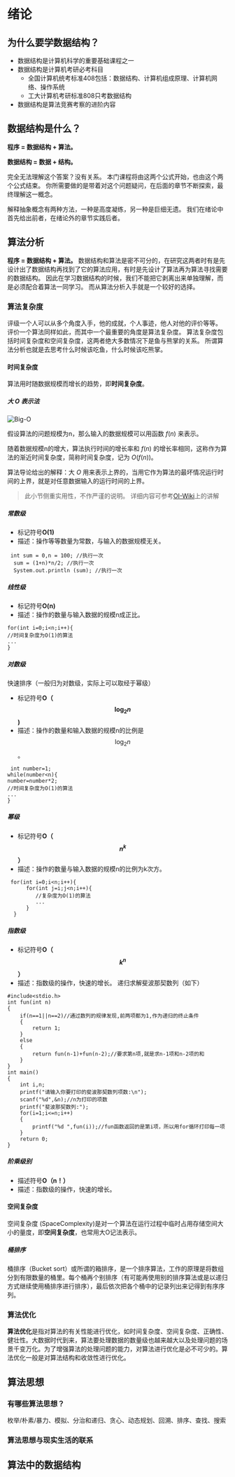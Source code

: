 # 绪论

## 为什么要学数据结构？

- 数据结构是计算机科学的重要基础课程之一
- 数据结构是计算机考研必考科目
  - 全国计算机统考标准408包括：数据结构、计算机组成原理、计算机网络、操作系统
  - 工大计算机考研标准808只考数据结构
- 数据结构是算法竞赛考察的进阶内容

## 数据结构是什么？

**程序 = 数据结构 + 算法。**

**数据结构 = 数据 + 结构。**

完全无法理解这个答案？没有关系。
本门课程将由这两个公式开始，也由这个两个公式结束。
你所需要做的是带着对这个问题疑问，在后面的章节不断探索，最终理解这一概念。

解释抽象概念有两种方法，一种是高度凝练，另一种是巨细无遗。
我们在绪论中首先给出前者，在绪论外的章节实践后者。

## 算法分析

**程序 = 数据结构 + 算法。**
数据结构和算法是密不可分的，在研究这两者时有是先设计出了数据结构再找到了它的算法应用，有时是先设计了算法再为算法寻找需要的数据结构。
因此在学习数据结构的时候，我们不能把它剥离出来单独理解，而是必须配合着算法一同学习。
而从算法分析入手就是一个较好的选择。

### 算法复杂度

评级一个人可以从多个角度入手，他的成就，个人事迹，他人对他的评价等等。
评价一个算法同样如此，而其中一个最重要的角度是算法复杂度。
算法复杂度包括时间复杂度和空间复杂度，这两者绝大多数情况下是鱼与熊掌的关系。
所谓算法分析也就是去思考什么时候该吃鱼，什么时候该吃熊掌。

#### 时间复杂度

算法用时随数据规模而增长的趋势，即**时间复杂度**。

##### 大 $O$ 表示法

![Big-O](images/Big-O.png)

假设算法的问题规模为n，那么输入的数据规模可以用函数 $f(n)$ 来表示。

随着数据规模n的增大，算法执行时间的增长率和 $f(n)$ 的增长率相同，这称作为算法的渐近时间复杂度，简称时间复杂度，记为 $O(f(n))$。

算法导论给出的解释：大 $O$ 用来表示上界的，当用它作为算法的最坏情况运行时间的上界，就是对任意数据输入的运行时间的上界。

>此小节侧重实用性，不作严谨的说明。
>详细内容可参考[OI-Wiki](https://oi-wiki.org/basic/complexity/)上的讲解

##### 常数级
- 标记符号**O(1)**
- 描述：操作等等数量为常数，与输入的数据规模无关。
``` 
 int sum = 0,n = 100; //执行一次  
  sum = (1+n)*n/2; //执行一次  
  System.out.println (sum); //执行一次 
```

##### 线性级
- 标记符号**O(n)**
- 描述：操作的数量与输入数据的规模n成正比。
```
for(int i=0;i<n;i++){
//时间复杂度为O(1)的算法
...
}
```

##### 对数级
快速排序（一般归为对数级，实际上可以取经于幂级）
- 标记符号**O（$$\log_2 n$$)**
- 描述：操作的数量和输入数据的规模n的比例是$$\log_2 n$$。
```
 int number=1;
while(number<n){
number=number*2;
//时间复杂度为O(1)的算法
...
}
```

##### 幂级
- 标记符号**O（$$n^k$$）**
- 描述：操作的数量与输入数据的规模n的比例为k次方。
``` 
 for(int i=0;i<n;i++){   
      for(int j=i;j<n;i++){
         //复杂度为O(1)的算法
         ... 
      }
  }
```

##### 指数级
- 标记符号**O（$$k^n$$）**
- 描述：指数级的操作，快速的增长。
递归求解斐波那契数列（如下）
```
#include<stdio.h>
int fun(int n)
{
	if(n==1||n==2)//通过数列的规律发现,前两项都为1,作为递归的终止条件
	{
		return 1;
	}
	else
	{
		return fun(n-1)+fun(n-2);//要求第n项,就是求n-1项和n-2项的和
	}
}
int main()
{
	int i,n;
	printf("请输入你要打印的斐波那契数列项数:\n");
	scanf("%d",&n);//n为打印的项数
	printf("斐波那契数列:");
	for(i=1;i<=n;i++)
	{
		printf("%d ",fun(i));//fun函数返回的是第i项，所以用for循环打印每一项
	}
	return 0;
}
```

##### 阶乘级别
- 描述符号**O（n！）**
- 描述：指数级的操作，快速的增长。

#### 空间复杂度
空间复杂度 (SpaceComplexity)是对一个算法在运行过程中临时占用存储空间大小的量度，即**空间复杂度**，也常用大O记法表示。

##### 桶排序
桶排序（Bucket sort）或所谓的箱排序，是一个排序算法，工作的原理是将数组分到有限数量的桶里。每个桶再个别排序（有可能再使用别的排序算法或是以递归方式继续使用桶排序进行排序），最后依次把各个桶中的记录列出来记得到有序序列。

### 算法优化
**算法优化**是指对算法的有关性能进行优化，如时间复杂度、空间复杂度、正确性、健壮性。大数据时代到来，算法要处理数据的数量级也越来越大以及处理问题的场景千变万化。为了增强算法的处理问题的能力，对算法进行优化是必不可少的。算法优化一般是对算法结构和收敛性进行优化。

## 算法思想

### 有哪些算法思想？

枚举/朴素/暴力、模拟、分治和递归、贪心、动态规划、回溯、排序、查找、搜索

### 算法思想与现实生活的联系

## 算法中的数据结构
